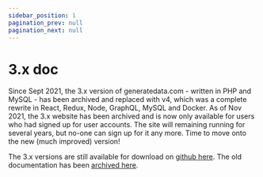 ```yaml
---
sidebar_position: 1
pagination_prev: null
pagination_next: null
---
```


# 3.x doc

Since Sept 2021, the 3.x version of generatedata.com - written in PHP and MySQL - has been archived and replaced 
with v4, which was a complete rewrite in React, Redux, Node, GraphQL, MySQL and Docker. As of Nov 2021, the 3.x website
has been archived and is now only available for users who had signed up for user accounts. The site will remaining running
for several years, but no-one can sign up for it any more. Time to move onto the new (much improved) version!

The 3.x versions are still available for download on [github here](https://github.com/benkeen/generatedata/releases). The
old documentation has been [archived here](https://benkeen.github.io/generatedata3/).
